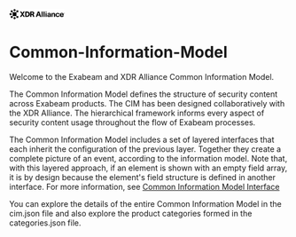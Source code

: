 <img
  src="XDR%20Logo.svg"
  alt="XDR Logo"
  title="XDR Logo"
  style="display: inline-block; margin: 0 auto; max-width: 100px">

# Common-Information-Model

Welcome to the Exabeam and XDR Alliance Common Information Model. 

The Common Information Model defines the structure of security content across Exabeam products. The CIM has been designed collaboratively with the XDR Alliance. The hierarchical framework informs every aspect of security content usage throughout the flow of Exabeam processes.

The Common Information Model includes a set of layered interfaces that each inherit the configuration of the previous layer. Together they create a complete picture of an event, according to the information model. Note that, with this layered approach, if an element is shown with an empty field array, it is by design because the element's field structure is defined in another interface. For more information, see [Common Information Model Interface](https://docs.exabeam.com/en/content/all/exabeam-security-content/182296-security-content-in-the-common-information-model-structure.html#UUID-0a6f25e0-a3cf-c844-0ac8-7c9ff7b0e2ee)

You can explore the details of the entire Common Information Model in the cim.json file and also explore the product categories formed in the categories.json file.

